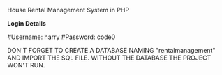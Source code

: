 House Rental Management System in PHP

**Login Details**

#Username: harry
#Password: code0



DON'T FORGET TO CREATE A DATABASE NAMING "rentalmanagement" AND IMPORT THE SQL FILE.
WITHOUT THE DATABASE THE PROJECT WON'T RUN.
